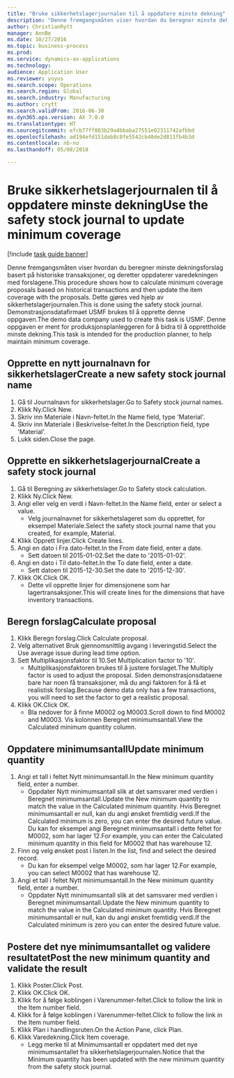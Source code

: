 ```yaml
--- 
title: "Bruke sikkerhetslagerjournalen til å oppdatere minste dekning"
description: "Denne fremgangsmåten viser hvordan du beregner minste dekningsforslag basert på historiske transaksjoner, og deretter oppdaterer varedekningen med forslagene."
author: ChristianRytt
manager: AnnBe
ms.date: 10/27/2016
ms.topic: business-process
ms.prod: 
ms.service: dynamics-ax-applications
ms.technology: 
audience: Application User
ms.reviewer: yuyus
ms.search.scope: Operations
ms.search.region: Global
ms.search.industry: Manufacturing
ms.author: crytt
ms.search.validFrom: 2016-06-30
ms.dyn365.ops.version: AX 7.0.0
ms.translationtype: HT
ms.sourcegitcommit: efcb77ff883b29a4bbaba27551e02311742afbbd
ms.openlocfilehash: ad194efd151dab8c8fe5542cb40de2d811fb4b3d
ms.contentlocale: nb-no
ms.lasthandoff: 05/08/2018

---
```

# <a name="use-the-safety-stock-journal-to-update-minimum-coverage"></a><span data-ttu-id="eb967-103">Bruke sikkerhetslagerjournalen til å oppdatere minste dekning</span><span class="sxs-lookup"><span data-stu-id="eb967-103">Use the safety stock journal to update minimum coverage</span></span>

[!include [task guide banner](../../includes/task-guide-banner.md)]

<span data-ttu-id="eb967-104">Denne fremgangsmåten viser hvordan du beregner minste dekningsforslag basert på historiske transaksjoner, og deretter oppdaterer varedekningen med forslagene.</span><span class="sxs-lookup"><span data-stu-id="eb967-104">This procedure shows how to calculate minimum coverage proposals based on historical transactions and then update the item coverage with the proposals.</span></span> <span data-ttu-id="eb967-105">Dette gjøres ved hjelp av sikkerhetslagerjournalen.</span><span class="sxs-lookup"><span data-stu-id="eb967-105">This is done using the safety stock journal.</span></span> <span data-ttu-id="eb967-106">Demonstrasjonsdatafirmaet USMF brukes til å opprette denne oppgaven.</span><span class="sxs-lookup"><span data-stu-id="eb967-106">The demo data company used to create this task is USMF.</span></span> <span data-ttu-id="eb967-107">Denne oppgaven er ment for produksjonsplanleggeren for å bidra til å opprettholde minste dekning.</span><span class="sxs-lookup"><span data-stu-id="eb967-107">This task is intended for the production planner, to help maintain minimum coverage.</span></span>


## <a name="create-a-new-safety-stock-journal-name"></a><span data-ttu-id="eb967-108">Opprette en nytt journalnavn for sikkerhetslager</span><span class="sxs-lookup"><span data-stu-id="eb967-108">Create a new safety stock journal name</span></span>
1. <span data-ttu-id="eb967-109">Gå til Journalnavn for sikkerhetslager.</span><span class="sxs-lookup"><span data-stu-id="eb967-109">Go to Safety stock journal names.</span></span>
2. <span data-ttu-id="eb967-110">Klikk Ny.</span><span class="sxs-lookup"><span data-stu-id="eb967-110">Click New.</span></span>
3. <span data-ttu-id="eb967-111">Skriv inn Materiale i Navn-feltet.</span><span class="sxs-lookup"><span data-stu-id="eb967-111">In the Name field, type 'Material'.</span></span>
4. <span data-ttu-id="eb967-112">Skriv inn Materiale i Beskrivelse-feltet.</span><span class="sxs-lookup"><span data-stu-id="eb967-112">In the Description field, type 'Material'.</span></span>
5. <span data-ttu-id="eb967-113">Lukk siden.</span><span class="sxs-lookup"><span data-stu-id="eb967-113">Close the page.</span></span>

## <a name="create-a-safety-stock-journal"></a><span data-ttu-id="eb967-114">Opprette en sikkerhetslagerjournal</span><span class="sxs-lookup"><span data-stu-id="eb967-114">Create a safety stock journal</span></span>
1. <span data-ttu-id="eb967-115">Gå til Beregning av sikkerhetslager.</span><span class="sxs-lookup"><span data-stu-id="eb967-115">Go to Safety stock calculation.</span></span>
2. <span data-ttu-id="eb967-116">Klikk Ny.</span><span class="sxs-lookup"><span data-stu-id="eb967-116">Click New.</span></span>
3. <span data-ttu-id="eb967-117">Angi eller velg en verdi i Navn-feltet.</span><span class="sxs-lookup"><span data-stu-id="eb967-117">In the Name field, enter or select a value.</span></span>
    * <span data-ttu-id="eb967-118">Velg journalnavnet for sikkerhetslageret som du opprettet, for eksempel Materiale.</span><span class="sxs-lookup"><span data-stu-id="eb967-118">Select the safety stock journal name that you created, for example, Material.</span></span>  
4. <span data-ttu-id="eb967-119">Klikk Opprett linjer.</span><span class="sxs-lookup"><span data-stu-id="eb967-119">Click Create lines.</span></span>
5. <span data-ttu-id="eb967-120">Angi en dato i Fra dato-feltet.</span><span class="sxs-lookup"><span data-stu-id="eb967-120">In the From date field, enter a date.</span></span>
    * <span data-ttu-id="eb967-121">Sett datoen til 2015-01-02.</span><span class="sxs-lookup"><span data-stu-id="eb967-121">Set the date to '2015-01-02'.</span></span>  
6. <span data-ttu-id="eb967-122">Angi en dato i Til dato-feltet.</span><span class="sxs-lookup"><span data-stu-id="eb967-122">In the To date field, enter a date.</span></span>
    * <span data-ttu-id="eb967-123">Sett datoen til 2015-12-30.</span><span class="sxs-lookup"><span data-stu-id="eb967-123">Set the date to '2015-12-30'.</span></span>  
7. <span data-ttu-id="eb967-124">Klikk OK.</span><span class="sxs-lookup"><span data-stu-id="eb967-124">Click OK.</span></span>
    * <span data-ttu-id="eb967-125">Dette vil opprette linjer for dimensjonene som har lagertransaksjoner.</span><span class="sxs-lookup"><span data-stu-id="eb967-125">This will create lines for the dimensions that have inventory transactions.</span></span>  

## <a name="calculate-proposal"></a><span data-ttu-id="eb967-126">Beregn forslag</span><span class="sxs-lookup"><span data-stu-id="eb967-126">Calculate proposal</span></span>
1. <span data-ttu-id="eb967-127">Klikk Beregn forslag.</span><span class="sxs-lookup"><span data-stu-id="eb967-127">Click Calculate proposal.</span></span>
2. <span data-ttu-id="eb967-128">Velg alternativet Bruk gjennomsnittlig avgang i leveringstid.</span><span class="sxs-lookup"><span data-stu-id="eb967-128">Select the Use average issue during lead time option.</span></span>
3. <span data-ttu-id="eb967-129">Sett Multiplikasjonsfaktor til 10.</span><span class="sxs-lookup"><span data-stu-id="eb967-129">Set Multiplication factor to '10'.</span></span>
    * <span data-ttu-id="eb967-130">Multiplikasjonsfaktoren brukes til å justere forslaget.</span><span class="sxs-lookup"><span data-stu-id="eb967-130">The Multiply factor is used to adjust the proposal.</span></span> <span data-ttu-id="eb967-131">Siden demonstrasjonsdataene bare har noen få transaksjoner, må du angi faktoren for å få et realistisk forslag.</span><span class="sxs-lookup"><span data-stu-id="eb967-131">Because demo data only has a few transactions, you will need to set the factor to get a realistic proposal.</span></span>  
4. <span data-ttu-id="eb967-132">Klikk OK.</span><span class="sxs-lookup"><span data-stu-id="eb967-132">Click OK.</span></span>
    * <span data-ttu-id="eb967-133">Bla nedover for å finne M0002 og M0003.</span><span class="sxs-lookup"><span data-stu-id="eb967-133">Scroll down to find M0002 and M0003.</span></span> <span data-ttu-id="eb967-134">Vis kolonnen Beregnet minimumsantall.</span><span class="sxs-lookup"><span data-stu-id="eb967-134">View the Calculated minimum quantity column.</span></span>   

## <a name="update-minimum-quantity"></a><span data-ttu-id="eb967-135">Oppdatere minimumsantall</span><span class="sxs-lookup"><span data-stu-id="eb967-135">Update minimum quantity</span></span>
1. <span data-ttu-id="eb967-136">Angi et tall i feltet Nytt minimumsantall.</span><span class="sxs-lookup"><span data-stu-id="eb967-136">In the New minimum quantity field, enter a number.</span></span>
    * <span data-ttu-id="eb967-137">Oppdater Nytt minimumsantall slik at det samsvarer med verdien i Beregnet minimumsantall.</span><span class="sxs-lookup"><span data-stu-id="eb967-137">Update the New minimum quantity to match the value in the Calculated minimum quantity.</span></span> <span data-ttu-id="eb967-138">Hvis Beregnet minimumsantall er null, kan du angi ønsket fremtidig verdi.</span><span class="sxs-lookup"><span data-stu-id="eb967-138">If the Calculated minimum is zero,  you can enter the desired future value.</span></span> <span data-ttu-id="eb967-139">Du kan for eksempel angi Beregnet minimumsantall i dette feltet for M0002, som har lager 12.</span><span class="sxs-lookup"><span data-stu-id="eb967-139">For example, you can enter the Calculated minimum quantity in this field for M0002 that has warehouse 12.</span></span>  
2. <span data-ttu-id="eb967-140">Finn og velg ønsket post i listen.</span><span class="sxs-lookup"><span data-stu-id="eb967-140">In the list, find and select the desired record.</span></span>
    * <span data-ttu-id="eb967-141">Du kan for eksempel velge M0002, som har lager 12.</span><span class="sxs-lookup"><span data-stu-id="eb967-141">For example, you can select M0002 that has warehouse 12.</span></span>  
3. <span data-ttu-id="eb967-142">Angi et tall i feltet Nytt minimumsantall.</span><span class="sxs-lookup"><span data-stu-id="eb967-142">In the New minimum quantity field, enter a number.</span></span>
    * <span data-ttu-id="eb967-143">Oppdater Nytt minimumsantall slik at det samsvarer med verdien i Beregnet minimumsantall.</span><span class="sxs-lookup"><span data-stu-id="eb967-143">Update the New minimum quantity to match the value in the Calculated minimum quantity.</span></span> <span data-ttu-id="eb967-144">Hvis Beregnet minimumsantall er null, kan du angi ønsket fremtidig verdi.</span><span class="sxs-lookup"><span data-stu-id="eb967-144">If the Calculated minimum is zero you can enter the desired future value.</span></span>  

## <a name="post-the-new-minimum-quantity-and-validate-the-result"></a><span data-ttu-id="eb967-145">Postere det nye minimumsantallet og validere resultatet</span><span class="sxs-lookup"><span data-stu-id="eb967-145">Post the new minimum quantity and validate the result</span></span>
1. <span data-ttu-id="eb967-146">Klikk Poster.</span><span class="sxs-lookup"><span data-stu-id="eb967-146">Click Post.</span></span>
2. <span data-ttu-id="eb967-147">Klikk OK.</span><span class="sxs-lookup"><span data-stu-id="eb967-147">Click OK.</span></span>
3. <span data-ttu-id="eb967-148">Klikk for å følge koblingen i Varenummer-feltet.</span><span class="sxs-lookup"><span data-stu-id="eb967-148">Click to follow the link in the Item number field.</span></span>
4. <span data-ttu-id="eb967-149">Klikk for å følge koblingen i Varenummer-feltet.</span><span class="sxs-lookup"><span data-stu-id="eb967-149">Click to follow the link in the Item number field.</span></span>
5. <span data-ttu-id="eb967-150">Klikk Plan i handlingsruten.</span><span class="sxs-lookup"><span data-stu-id="eb967-150">On the Action Pane, click Plan.</span></span>
6. <span data-ttu-id="eb967-151">Klikk Varedekning.</span><span class="sxs-lookup"><span data-stu-id="eb967-151">Click Item coverage.</span></span>
    * <span data-ttu-id="eb967-152">Legg merke til at Minimumsantall er oppdatert med det nye minimumsantallet fra sikkerhetslagerjournalen.</span><span class="sxs-lookup"><span data-stu-id="eb967-152">Notice that the Minimum quantity has been updated with the new minimum quantity from the safety stock journal.</span></span>  


